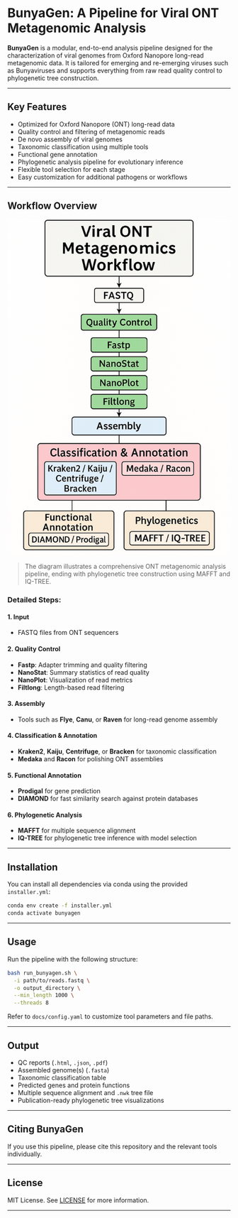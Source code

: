 
# BunyaGen: A Pipeline for Viral ONT Metagenomic Analysis

**BunyaGen** is a modular, end-to-end analysis pipeline designed for the characterization of viral genomes from Oxford Nanopore long-read metagenomic data. It is tailored for emerging and re-emerging viruses such as Bunyaviruses and supports everything from raw read quality control to phylogenetic tree construction.

---

## Key Features

- Optimized for Oxford Nanopore (ONT) long-read data
- Quality control and filtering of metagenomic reads
- De novo assembly of viral genomes
- Taxonomic classification using multiple tools
- Functional gene annotation
- Phylogenetic analysis pipeline for evolutionary inference
- Flexible tool selection for each stage
- Easy customization for additional pathogens or workflows

---

## Workflow Overview

![BunyaGen Workflow](BunyaGen_Workflow.png)

> The diagram illustrates a comprehensive ONT metagenomic analysis pipeline, ending with phylogenetic tree construction using MAFFT and IQ-TREE.

### Detailed Steps:

#### 1. **Input**
- FASTQ files from ONT sequencers

#### 2. **Quality Control**
- **Fastp**: Adapter trimming and quality filtering
- **NanoStat**: Summary statistics of read quality
- **NanoPlot**: Visualization of read metrics
- **Filtlong**: Length-based read filtering

#### 3. **Assembly**
- Tools such as **Flye**, **Canu**, or **Raven** for long-read genome assembly

#### 4. **Classification & Annotation**
- **Kraken2**, **Kaiju**, **Centrifuge**, or **Bracken** for taxonomic classification
- **Medaka** and **Racon** for polishing ONT assemblies

#### 5. **Functional Annotation**
- **Prodigal** for gene prediction
- **DIAMOND** for fast similarity search against protein databases

#### 6. **Phylogenetic Analysis**
- **MAFFT** for multiple sequence alignment
- **IQ-TREE** for phylogenetic tree inference with model selection

---

## Installation

You can install all dependencies via conda using the provided `installer.yml`:

```bash
conda env create -f installer.yml
conda activate bunyagen
```

---

## Usage

Run the pipeline with the following structure:

```bash
bash run_bunyagen.sh \
  -i path/to/reads.fastq \
  -o output_directory \
  --min_length 1000 \
  --threads 8
```

Refer to `docs/config.yaml` to customize tool parameters and file paths.

---

## Output

- QC reports (`.html`, `.json`, `.pdf`)
- Assembled genome(s) (`.fasta`)
- Taxonomic classification table
- Predicted genes and protein functions
- Multiple sequence alignment and `.nwk` tree file
- Publication-ready phylogenetic tree visualizations

---

## Citing BunyaGen

If you use this pipeline, please cite this repository and the relevant tools individually.

---

## License

MIT License. See [LICENSE](LICENSE) for more information.

---


